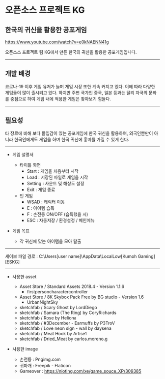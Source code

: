 # 오픈소스 프로젝트 KG
## 한국의 귀신을 활용한 공포게임

https://www.youtube.com/watch?v=e0kNAENN41g

오픈소스 프로젝트 팀 KG에서 만든 한국의 귀신을 활용한 공포게임입니다.



----------------------------------

## 개발 배경

코로나-19 이후 게임 유저가 늘며 게임 시장 또한 계속 커지고 있다. 
이에 따라 다양한 게임들이 많이 출시되고 있다. 하지만 주변 국가인 중국, 일본 등과는 달리 자국의 문화를 중점으로 하여 게임 내에 적용한 게임은 찾아보기 힘들다. 


----------	
	
## 필요성
타 장르에 비해 보다 몰입감이 있는 공포게임에 한국 귀신을 활용하여, 외국인뿐만이 아니라 한국인에게도 게임을 하며 한국 귀신에 흥미를 가질 수 있게 한다. 

-----



+ 게임 설명서
  + 타이틀 화면 
	- Start : 게임을 처음부터 시작
	- Load : 저장된 파일로 게임을 시작
	- Setting : 사운드 및 해상도 설정
	- Exit : 게임 종료
  + 인 게임
  	+ WSAD : 캐릭터 이동
  	+ E :  아이템 습득
  	+ F : 손전등 ON/OFF (습득했을 시)
  	+ ESC : 자동저장 / 환경설정 / 메인메뉴

+ 게임 목표
	+ 각 귀신에 맞는 아이템을 모아 탈출

------


세이브 파일 경로 : C:\Users\[user name]\AppData\LocalLow\[Kumoh Gaming]\[ESKG]

----


+ 사용한 asset
  + Asset Store / Standard Assets 2018.4 - Version 1.1.6 
    + firstpersoncharactercontroller
  + Asset Store / 8K Skybox Pack Free by BG studio - Version 1.6
    + UrbanNightSky
  + sketchfab / Scary Ghost by LordDiego
  + sketchfab / Samara (The Ring) by CoryRichards  
  + sketchfab / Rose by Heliona 
  + sketchfab / #3December - Earmuffs by P3TroV
  + sketchfab / Love neon sign - wall by daysena 
  + sketchfab / Meat Hook by Artise1
  + sketchfab / Dried_Meat by carlos.moreno.g
  
+ 사용한 image
  + 손전등 : Pngimg.com
  + 귀마개 : Freepik - Flaticon
  + Gameover : https://nioting.com/xe/game_souce_XP/309385
